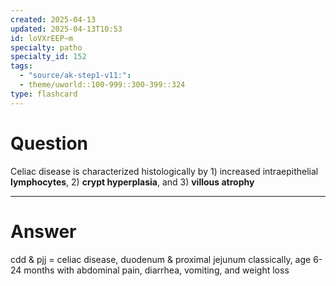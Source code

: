 ```yaml
---
created: 2025-04-13
updated: 2025-04-13T10:53
id: loVXrEEP~m
specialty: patho
specialty_id: 152
tags:
  - "source/ak-step1-v11:": 
  - theme/uworld::100-999::300-399::324
type: flashcard
---
```


# Question
Celiac disease is characterized histologically by  1) increased intraepithelial **lymphocytes**,  2) **crypt hyperplasia**, and  3) **villous atrophy**

---

# Answer
cdd & pjj = celiac disease, duodenum & proximal jejunum classically, age 6-24 months with abdominal pain, diarrhea, vomiting, and weight loss